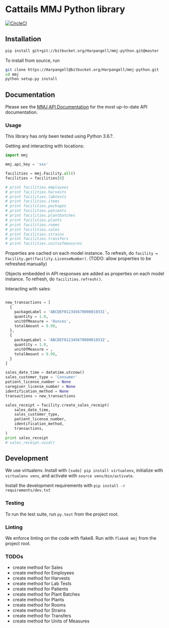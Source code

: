 # Cattails MMJ Python library

[![CircleCI](https://circleci.com/bb/Harpangell/mmj-python/tree/master.svg?style=svg&circle-token=3e47a0118e8b37d59b9dae0d884468d3f8f94c99)](https://circleci.com/bb/Harpangell/mmj-python/tree/master)

## Installation

```bash
pip install git+git://bitbucket.org/Harpangell/mmj-python.git@master
```

To install from source, run

```bash
git clone https://Harpangell@bitbucket.org/Harpangell/mmj-python.git
cd mmj
python setup.py install
```

## Documentation

Please see the [MMJ API Documentation](https://api-co.mmj.com/Documentation/#getting-started) for the most up-to-date API documentation.

### Usage

This library has only been tested using Python 3.6.?.

Getting and interacting with locations:

```python
import mmj

mmj.api_key = 'xxx'

facilities = mmj.Facility.all()
facilities = facilities[0]

# print facilities.employees
# print facilities.harvests
# print facilities.labtests
# print facilities.items
# print facilities.packages
# print facilities.patients
# print facilities.plantbatches
# print facilities.plants
# print facilities.rooms
# print facilities.sales
# print facilities.strains
# print facilities.transfers
# print facilities.unitsofmeasures
```

Properties are cached on each model instance. To refresh, do `facility = Facility.get(facility.LicenseNumber)`. (TODO: allow properties to be refreshed manually)

Objects embedded in API responses are added as properties on each model instance. To refresh, do `facilities.refresh()`.

Interacting with sales:

```python

new_transactions = [
  {
    packageLabel = 'ABCDEF012345670000010331',
    quantity = 1.0,
    unitOfMeasure = 'Ounces',
    totalAmount = 9.99,
  },
  {
    packageLabel = 'ABCDEF012345670000010332',
    quantity = 1.0,
    unitOfMeasure = ,
    totalAmount = 9.99,
  }
]

sales_date_time = datatime.utcnow()
sales_customer_type = 'Consumer'
patient_license_number = None
caregiver_license_number = None
identification_method = None
transactions = new_transactions

sales_receipt = facility.create_sales_receipt(
    sales_date_time,
    sales_customer_type,
    patient_license_number,
    identification_method,
    transactions,
)
print sales_receipt
# sales_receipt.void()
```

## Development

We use virtualenv. Install with `[sudo] pip install virtualenv`, initialize with `virtualenv venv`, and activate with `source venv/bin/activate`.

Install the development requirements with `pip install -r requirements/dev.txt`

### Testing

To run the test suite, run `py.test` from the project root.

### Linting

We enforce linting on the code with flake8. Run with `flake8 mmj` from the project root.

### TODOs

- create method for Sales
- create method for Employees
- create method for Harvests
- create method for Lab Tests
- create method for Patients
- create method for Plant Batches
- create method for Plants
- create method for Rooms
- create method for Strains
- create method for Transfers
- create method for Units of Measures

